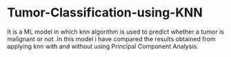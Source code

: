 # Tumor-Classification-using-KNN
It is a ML model in which knn algorithm is used to predict whether a tumor is malignant or not .In this model i have compared the results obtained from applying knn with and without using Principal Component Analysis.
